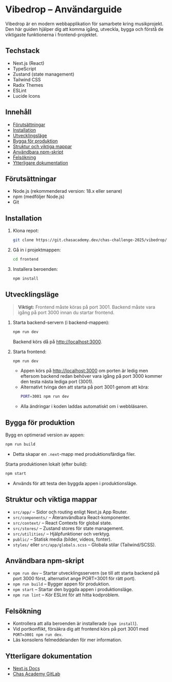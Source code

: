 # Vibedrop – Användarguide

Vibedrop är en modern webbapplikation för samarbete kring musikprojekt. Den här guiden hjälper dig att komma igång, utveckla, bygga och förstå de viktigaste funktionerna i frontend-projektet.

## Techstack

- Next.js (React)
- TypeScript
- Zustand (state management)
- Tailwind CSS
- Radix Themes
- ESLint
- Lucide Icons

## Innehåll

- [Förutsättningar](#förutsättningar)
- [Installation](#installation)
- [Utvecklingsläge](#utvecklingsläge)
- [Bygga för produktion](#bygga-för-produktion)
- [Struktur och viktiga mappar](#struktur-och-viktiga-mappar)
- [Användbara npm-skript](#användbara-npm-skript)
- [Felsökning](#felsökning)
- [Ytterligare dokumentation](#ytterligare-dokumentation)

## Förutsättningar

- Node.js (rekommenderad version: 18.x eller senare)
- npm (medföljer Node.js)
- Git

## Installation

1. Klona repot:
   ```bash
   git clone https://git.chasacademy.dev/chas-challenge-2025/vibedrop/frontend.git
   ```
2. Gå in i projektmappen:
   ```bash
   cd frontend
   ```
3. Installera beroenden:
   ```bash
   npm install
   ```

## Utvecklingsläge

> **Viktigt:** Frontend måste köras på port 3001. Backend måste vara igång på port 3000 innan du startar frontend.

1. Starta backend-servern (i backend-mappen):

   ```bash
   npm run dev
   ```

   Backend körs då på [http://localhost:3000](http://localhost:3000).

2. Starta frontend:
   ```bash
   npm run dev
   ```
   - Appen körs på [http://localhost:3000](http://localhost:3000) om porten är ledig men eftersom backend redan behöver vara igång på port 3000 kommer den testa nästa lediga port (3001).
   - Alternativt tvinga den att starta på port 3001 genom att köra:
     ```bash
     PORT=3001 npm run dev
     ```
   - Alla ändringar i koden laddas automatiskt om i webbläsaren.

## Bygga för produktion

Bygg en optimerad version av appen:

```bash
npm run build
```

- Detta skapar en `.next`-mapp med produktionsfärdiga filer.

Starta produktionen lokalt (efter build):

```bash
npm start
```

- Används för att testa den byggda appen i produktionsläge.

## Struktur och viktiga mappar

- `src/app/` – Sidor och routing enligt Next.js App Router.
- `src/components/` – Återanvändbara React-komponenter.
- `src/context/` – React Contexts för global state.
- `src/stores/` – Zustand stores för state management.
- `src/utilities/` – Hjälpfunktioner och verktyg.
- `public/` – Statisk media (bilder, videos, fonter).
- `styles/` eller `src/app/globals.scss` – Globala stilar (Tailwind/SCSS).

## Användbara npm-skript

- `npm run dev` – Startar utvecklingsservern (se till att starta backend på port 3000 först, alternativt ange PORT=3001 för rätt port).
- `npm run build` – Bygger appen för produktion.
- `npm start` – Startar den byggda appen i produktionsläge.
- `npm run lint` – Kör ESLint för att hitta kodproblem.

## Felsökning

- Kontrollera att alla beroenden är installerade (`npm install`).
- Vid portkonflikt, försäkra dig att frontend körs på port 3001 med `PORT=3001 npm run dev`.
- Läs konsolens felmeddelanden för mer information.

## Ytterligare dokumentation

- [Next.js Docs](https://nextjs.org/docs)
- [Chas Academy GitLab](https://git.chasacademy.dev/chas-challenge-2025/vibedrop/frontend)

